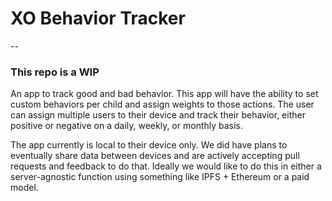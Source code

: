 # XO Behavior Tracker
--

### This repo is a WIP

An app to track good and bad behavior. This app will have the ability to set custom behaviors per child and assign weights to those actions. The user can assign multiple users to their device and track their behavior, either positive or negative on a daily, weekly, or monthly basis.

The app currently is local to their device only. We did have plans to eventually share data between devices and are actively accepting pull requests and feedback to do that. Ideally we would like to do this in either a server-agnostic function using something like IPFS + Ethereum or a paid model.
